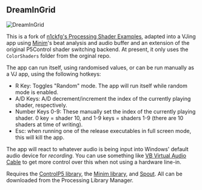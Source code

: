 ## DreamInGrid 

![DreamInGrid](https://github.com/fridjemolk/DreamInGrid/assets/37674911/2f450d6e-97d3-44f4-8f71-90945b062f7a)

This is a fork of [n1ckfg's Processing Shader Examples](https://github.com/genekogan/Processing-Shader-Examples/), adapted into a VJing app using [Minim](https://code.compartmental.net/minim/)'s beat analysis and audio buffer and an extension of the original P5Control shader switching backend.
At present, it only uses the `ColorShaders` folder from the orginal repo. 

The app can run itself, using randomised values, or can be run manually as a VJ app, using the following hotkeys:

- R Key: Toggles "Random" mode. The app will run itself while random mode is enabled.
- A/D Keys: A/D decrement/increment the index of the currently playing shader, respectively. 
- Number Keys 0-9: These manually set the index of the currently playing shader. 0 key = shader 10, and 1-9 keys = shaders 1-9 (there are 10 shaders at time of writing).
- Esc: when running one of the release executables in full screen mode, this will kill the app. 

The app will react to whatever audio is being input into Windows' default audio device for *recording*. You can use something like [VB Virtual Audio Cable](https://vb-audio.com/Cable/) to get more control over this when not using a hardware line-in. 

Requires the [ControlP5 library](http://www.sojamo.de/libraries/controlP5/), the [Minim library](https://code.compartmental.net/minim/), and [Spout](https://github.com/leadedge/SpoutProcessing). All can be downloaded from the Processing Library Manager. 
